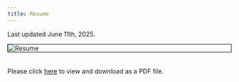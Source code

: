 ```yaml
---
title: Resume
---
```


Last updated June 11th, 2025.

<img src="https://ryanmburns93.github.io/images/Ryan_Burns_Resume_2025.png?raw=true" alt="Resume" style="margin: 0 auto; border: 1px solid black; object-fit: scale-down; display: block;"/>
<br><br>
Please click <a href='pdf/Ryan_Burns_Resume_2025.pdf' target="_blank"><u>here</u></a> to view and download as a PDF file.
